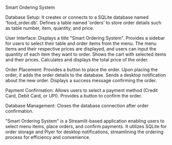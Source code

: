 Smart Ordering System

Database Setup:
It creates or connects to a SQLite database named 'food_order.db'.
Defines a table named 'orders' to store order details such as table number, item, quantity, and price.

User Interface:
Displays a title "Smart Ordering System".
Provides a sidebar for users to select their table and order items from the menu.
The menu items and their respective prices are displayed, and users can input the quantity of each item they want to order.
Shows the cart with selected items and their prices.
Calculates and displays the total price of the order.

Order Placement:
Provides a button to place the order.
Upon placing the order, it adds the order details to the database.
Sends a desktop notification about the new order.
Displays a success message confirming the order.

Payment Confirmation:
Allows users to select a payment method (Credit Card, Debit Card, or UPI).
Provides a button to confirm the order.

Database Management:
Closes the database connection after order confirmation.

"Smart Ordering System" is a Streamlit-based application enabling users to select menu items, place orders, and confirm payments.
It utilizes SQLite for order storage and Plyer for desktop notifications, streamlining the ordering process for efficiency and convenience.
